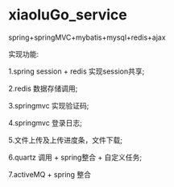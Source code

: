 # xiaoluGo_service
spring+springMVC+mybatis+mysql+redis+ajax

实现功能:

1.spring session + redis 实现session共享;

2.redis 数据存储调用;

3.springmvc 实现验证码;

4.springmvc 登录日志;

5.文件上传及上传进度条，文件下载;

6.quartz 调用 + spring整合 + 自定义任务;

7.activeMQ + spring 整合
